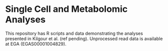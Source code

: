 # Single Cell and Metabolomic Analyses 

This repository has R scripts and data demonstrating the analyses presented in Kilgour et al. (ref pending). Unprocessed read data is available at EGA (EGAS00001004829).


